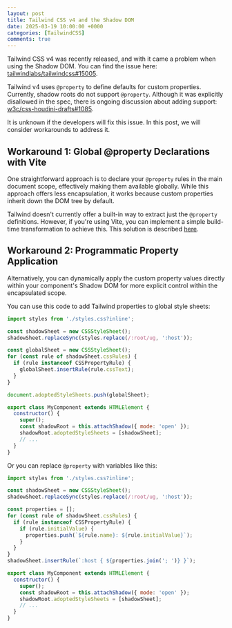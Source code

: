 ```yaml
---
layout: post
title: Tailwind CSS v4 and the Shadow DOM
date: 2025-03-19 10:00:00 +0000
categories: [TailwindCSS]
comments: true
---
```


Tailwind CSS v4 was recently released, and with it came a problem when using the Shadow DOM. You can find the issue here: [tailwindlabs/tailwindcss#15005](https://github.com/tailwindlabs/tailwindcss/issues/15005).

Tailwind v4 uses `@property` to define defaults for custom properties. Currently, shadow roots do not support `@property`. Although it was explicitly disallowed in the spec, there is ongoing discussion about adding support: [w3c/css-houdini-drafts#1085](https://github.com/w3c/css-houdini-drafts/pull/1085).

It is unknown if the developers will fix this issue. In this post, we will consider workarounds to address it.

<!--more-->

## Workaround 1: Global @property Declarations with Vite

One straightforward approach is to declare your `@property` rules in the main document scope, effectively making them available globally. While this approach offers less encapsulation, it works because custom properties inherit down the DOM tree by default.

Tailwind doesn't currently offer a built-in way to extract just the `@property` definitions. However, if you're using Vite, you can implement a simple build-time transformation to achieve this. This solution is described [here](https://github.com/tailwindlabs/tailwindcss/issues/15005).

## Workaround 2: Programmatic Property Application

Alternatively, you can dynamically apply the custom property values directly within your component's Shadow DOM for more explicit control within the encapsulated scope.

You can use this code to add Tailwind properties to global style sheets:

```js
import styles from './styles.css?inline';

const shadowSheet = new CSSStyleSheet();
shadowSheet.replaceSync(styles.replace(/:root/ug, ':host'));

const globalSheet = new CSSStyleSheet();
for (const rule of shadowSheet.cssRules) {
  if (rule instanceof CSSPropertyRule) {
    globalSheet.insertRule(rule.cssText);
  }
}

document.adoptedStyleSheets.push(globalSheet);

export class MyComponent extends HTMLElement {
  constructor() {
    super();
    const shadowRoot = this.attachShadow({ mode: 'open' });
    shadowRoot.adoptedStyleSheets = [shadowSheet];
    // ...
  }
}
```

Or you can replace `@property` with variables like this:

```js
import styles from './styles.css?inline';

const shadowSheet = new CSSStyleSheet();
shadowSheet.replaceSync(styles.replace(/:root/ug, ':host'));

const properties = [];
for (const rule of shadowSheet.cssRules) {
  if (rule instanceof CSSPropertyRule) {
    if (rule.initialValue) {
      properties.push(`${rule.name}: ${rule.initialValue}`);
    }
  }
}
shadowSheet.insertRule(`:host { ${properties.join('; ')} }`);

export class MyComponent extends HTMLElement {
  constructor() {
    super();
    const shadowRoot = this.attachShadow({ mode: 'open' });
    shadowRoot.adoptedStyleSheets = [shadowSheet];
    // ...
  }
}
```
